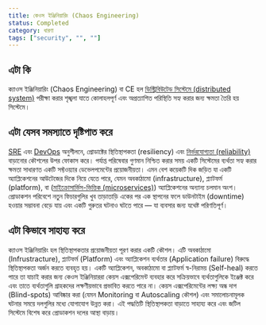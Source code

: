 ```yaml
---
title: কেওস ইঞ্জিনিয়ারিং (Chaos Engineering)
status: Completed
category: ধারণা
tags: ["security", "", ""]
---
```


## এটা কি

ক্যাওস ইঞ্জিনিয়ারিং (Chaos Engineering) বা CE হল [ডিস্ট্রিবিউটেড সিস্টেমে (distributed system)](/distributed-systems/) পরীক্ষা করার শৃঙ্খলা যাতে কোলাহলপূর্ণ এবং অপ্রত্যাশিত পরিস্থিতি সহ্য করার জন্য ক্ষমতা তৈরি হয় সিস্টেমে।

## এটা যেসব সমস্যাতে দৃষ্টিপাত করে

[SRE](/site-reliability-engineering/) এবং [DevOps](/devops/) অনুশীলনে, প্রোডাক্টের স্থিতিস্থাপকতা (resiliency) এবং [নির্ভরযোগ্যতা (reliability)](/reliability/) বাড়ানোর কৌশলের উপর ফোকাস করে। পর্যাপ্ত পরিষেবার গুণমান নিশ্চিত করার সময় একটি সিস্টেমের ব্যর্থতা সহ্য করার ক্ষমতা সাধারণত একটি সফ্টওয়্যার ডেভেলপমেন্টের প্রয়োজনীয়তা। এমন বেশ কয়েকটি দিক জড়িত যা একটি অ্যাপ্লিকেশনের আউটেজের দিকে নিয়ে যেতে পারে, যেমন অবকাঠামো (infrastructure), প্ল্যাটফর্ম (platform), বা ([মাইক্রোসার্ভিস-ভিত্তিক (microservices)](/microservices/)) অ্যাপ্লিকেশনের অন্যান্য চলমান অংশ। প্রোডাকশন পরিবেশে নতুন ফিচারগুলির খুব তাড়াতাড়ি একের পর এক স্থাপনের ফলে ডাউনটাইম (downtime) হওয়ার সম্ভাবনা বেড়ে যায় এবং একটি গুরুতর ঘটনাও ঘটতে পারে — যা ব্যবসার জন্য যথেষ্ট পরিণতিপূর্ণ।

## এটা কিভাবে সাহায্য করে

ক্যাওস ইঞ্জিনিয়ারিং হল স্থিতিস্থাপকতার প্রয়োজনীয়তা পূরণ করার একটি কৌশল। এটি অবকাঠামো (Infrustracture), প্ল্যাটফর্ম (Platform) এবং অ্যাপ্লিকেশন ব্যর্থতার (Application failure) বিরুদ্ধে স্থিতিস্থাপকতা অর্জন করতে ব্যবহৃত হয়। একটি অ্যাপ্লিকেশন, অবকাঠামো বা প্ল্যাটফর্ম স্ব-নিরাময় (Self-heal) করতে পারে তা যাচাই করার জন্য কেওস ইঞ্জিনিয়াররা কেয়স এক্সপেরিমেন্ট ব্যবহার করে সক্রিয়ভাবে ব্যর্থতাগুলিকে ইঞ্জেক্ট করে এবং তাতে ব্যর্থতাগুলি গ্রাহকদের লক্ষণীয়ভাবে প্রভাবিত করতে পারে না। কেয়স এক্সপেরিমেন্টের লক্ষ্য অন্ধ দাগ (Blind-spots) আবিষ্কার করা (যেমন Monitoring বা Autoscaling কৌশল) এবং সমালোচনামূলক ঘটনার সময়ে দলগুলির মধ্যে যোগাযোগ উন্নত করা। এই পদ্ধতিটি স্থিতিস্থাপকতা বাড়াতে সাহায্য করে এবং জটিল সিস্টেমে বিশেষ করে প্রোডাকশন দলের আস্থা বাড়ায়।
